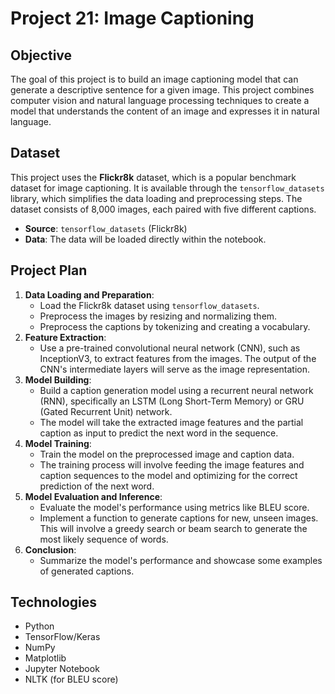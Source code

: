 # Project 21: Image Captioning

## Objective
The goal of this project is to build an image captioning model that can generate a descriptive sentence for a given image. This project combines computer vision and natural language processing techniques to create a model that understands the content of an image and expresses it in natural language.

## Dataset
This project uses the **Flickr8k** dataset, which is a popular benchmark dataset for image captioning. It is available through the `tensorflow_datasets` library, which simplifies the data loading and preprocessing steps. The dataset consists of 8,000 images, each paired with five different captions.

- **Source**: `tensorflow_datasets` (Flickr8k)
- **Data**: The data will be loaded directly within the notebook.

## Project Plan
1.  **Data Loading and Preparation**:
    -   Load the Flickr8k dataset using `tensorflow_datasets`.
    -   Preprocess the images by resizing and normalizing them.
    -   Preprocess the captions by tokenizing and creating a vocabulary.
2.  **Feature Extraction**:
    -   Use a pre-trained convolutional neural network (CNN), such as InceptionV3, to extract features from the images. The output of the CNN's intermediate layers will serve as the image representation.
3.  **Model Building**:
    -   Build a caption generation model using a recurrent neural network (RNN), specifically an LSTM (Long Short-Term Memory) or GRU (Gated Recurrent Unit) network.
    -   The model will take the extracted image features and the partial caption as input to predict the next word in the sequence.
4.  **Model Training**:
    -   Train the model on the preprocessed image and caption data.
    -   The training process will involve feeding the image features and caption sequences to the model and optimizing for the correct prediction of the next word.
5.  **Model Evaluation and Inference**:
    -   Evaluate the model's performance using metrics like BLEU score.
    -   Implement a function to generate captions for new, unseen images. This will involve a greedy search or beam search to generate the most likely sequence of words.
6.  **Conclusion**:
    -   Summarize the model's performance and showcase some examples of generated captions.

## Technologies
- Python
- TensorFlow/Keras
- NumPy
- Matplotlib
- Jupyter Notebook
- NLTK (for BLEU score)
